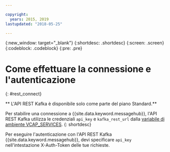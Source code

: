 ```yaml
---

copyright:
  years: 2015, 2019
lastupdated: "2018-05-25"

---
```


{:new_window: target="_blank"}
{:shortdesc: .shortdesc}
{:screen: .screen}
{:codeblock: .codeblock}
{:pre: .pre}

# Come effettuare la connessione e l'autenticazione
{: #rest_connect}

<!-- info moved to eventstreams025.md because of doc app changes -->
** L'API REST Kafka è disponibile solo come parte del piano Standard.**
<br/>

Per stabilire una connessione a {{site.data.keyword.messagehub}}, l'API REST Kafka utilizza le credenziali <code>api_key</code> e <code>kafka_rest_url</code>
dalla [variabile di ambiente VCAP_SERVICES](/docs/services/EventStreams/eventstreams127.html).
{: shortdesc}

Per eseguire l'autenticazione con l'API REST Kafka {{site.data.keyword.messagehub}}, devi specificare <code>api_key</code> nell'intestazione X-Auth-Token delle tue richieste.
